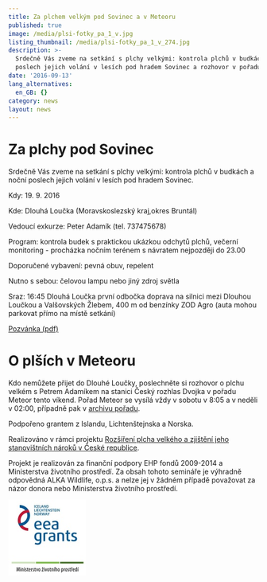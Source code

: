 ```yaml
---
title: Za plchem velkým pod Sovinec a v Meteoru
published: true
image: /media/plsi-fotky_pa_1_v.jpg
listing_thumbnail: /media/plsi-fotky_pa_1_v_274.jpg
description: >-
  Srdečně Vás zveme na setkání s plchy velkými: kontrola plchů v budkách a noční
  poslech jejich volání v lesích pod hradem Sovinec a rozhovor v pořadu Meteor.
date: '2016-09-13'
lang_alternatives:
  en_GB: {}
category: news
layout: news
---
```

# Za plchy pod Sovinec

Srdečně Vás zveme na setkání s plchy velkými: kontrola plchů v budkách a noční poslech jejich volání v lesích pod hradem Sovinec.

Kdy: 19. 9. 2016 

Kde: Dlouhá Loučka (Moravskoslezský kraj,okres Bruntál)

Vedoucí exkurze: Peter Adamík (tel. 737475678)

Program: kontrola budek s praktickou ukázkou odchytů plchů, večerní monitoring - procházka nočním terénem s návratem nejpozději do 23.00 

Doporučené vybavení: pevná obuv, repelent 

Nutno s sebou: čelovou lampu nebo jiný zdroj světla 

Sraz: 16:45 Dlouhá Loučka první odbočka doprava na silnici mezi Dlouhou Loučkou a Valšovských Žlebem, 400 m od benzínky ZOD Agro (auta mohou parkovat přímo na místě setkání) 

[Pozvánka (pdf)](/media/pozvánka_DLoučka_201609.pdf)

# O plších v Meteoru

Kdo nemůžete přijet do Dlouhé Loučky, poslechněte si rozhovor o plchu velkém s Petrem Adamíkem na stanici Český rozhlas Dvojka v pořadu Meteor tento víkend. Pořad Meteor se vysílá vždy v sobotu v 8:05 a v neděli v 02:00, případně pak v [archivu pořadu](https://prehravac.rozhlas.cz/dvojka/archiv).

Podpořeno grantem z Islandu, Lichtenštejnska a Norska. 

Realizováno v rámci projektu [Rozšíření plcha velkého a zjištění jeho stanovištních nároků v České republice](/projects/rozšíření-plcha-velkého-v-čr).

Projekt je realizován za finanční podpory EHP fondů 2009-2014 a Ministerstva životního prostředí. Za obsah tohoto semináře je výhradně odpovědná ALKA Wildlife, o.p.s. a nelze jej v žádném případě považovat za názor donora nebo Ministerstva životního prostředí.

![](/media/loga_mgs_stojato_mm.jpg)
